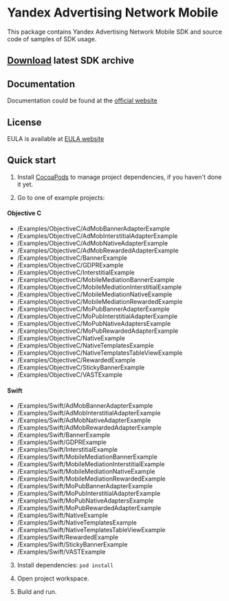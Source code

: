 # Yandex Advertising Network Mobile
This package contains Yandex Advertising Network Mobile SDK and source code of samples of SDK usage.

## [**Download**](https://storage.mds.yandex.net/get-ads-mobile-sdk/223308/YandexMobileAds-3.1.0-ios-b04e96c5-e0d2-4fa5-b6af-8df27a40a0fa.zip) latest SDK archive

## Documentation
Documentation could be found at the [official website][DOCUMENTATION]

## License
EULA is available at [EULA website][LICENSE] 

## Quick start
1. Install [CocoaPods] to manage project dependencies, if you haven't done it yet.

2. Go to one of example projects:
#### Objective C
  * /Examples/ObjectiveC/AdMobBannerAdapterExample
  * /Examples/ObjectiveC/AdMobInterstitialAdapterExample
  * /Examples/ObjectiveC/AdMobNativeAdapterExample
  * /Examples/ObjectiveC/AdMobRewardedAdapterExample
  * /Examples/ObjectiveC/BannerExample
  * /Examples/ObjectiveC/GDPRExample
  * /Examples/ObjectiveC/InterstitialExample
  * /Examples/ObjectiveC/MobileMediationBannerExample
  * /Examples/ObjectiveC/MobileMediationInterstitialExample
  * /Examples/ObjectiveC/MobileMediationNativeExample
  * /Examples/ObjectiveC/MobileMediationRewardedExample
  * /Examples/ObjectiveC/MoPubBannerAdapterExample
  * /Examples/ObjectiveC/MoPubInterstitialAdapterExample
  * /Examples/ObjectiveC/MoPubNativeAdaptersExample
  * /Examples/ObjectiveC/MoPubRewardedAdapterExample
  * /Examples/ObjectiveC/NativeExample
  * /Examples/ObjectiveC/NativeTemplatesExample
  * /Examples/ObjectiveC/NativeTemplatesTableViewExample
  * /Examples/ObjectiveC/RewardedExample
  * /Examples/ObjectiveC/StickyBannerExample
  * /Examples/ObjectiveC/VASTExample
  
#### Swift
  * /Examples/Swift/AdMobBannerAdapterExample
  * /Examples/Swift/AdMobInterstitialAdapterExample
  * /Examples/Swift/AdMobNativeAdapterExample
  * /Examples/Swift/AdMobRewardedAdapterExample
  * /Examples/Swift/BannerExample
  * /Examples/Swift/GDPRExample
  * /Examples/Swift/InterstitialExample
  * /Examples/Swift/MobileMediationBannerExample
  * /Examples/Swift/MobileMediationInterstitialExample
  * /Examples/Swift/MobileMediationNativeExample
  * /Examples/Swift/MobileMediationRewardedExample
  * /Examples/Swift/MoPubBannerAdapterExample
  * /Examples/Swift/MoPubInterstitialAdapterExample
  * /Examples/Swift/MoPubNativeAdaptersExample
  * /Examples/Swift/MoPubRewardedAdapterExample
  * /Examples/Swift/NativeExample
  * /Examples/Swift/NativeTemplatesExample
  * /Examples/Swift/NativeTemplatesTableViewExample
  * /Examples/Swift/RewardedExample
  * /Examples/Swift/StickyBannerExample
  * /Examples/Swift/VASTExample

3. Install dependencies:
```pod install```

4. Open project workspace.

5. Build and run.

[DOCUMENTATION]: https://tech.yandex.ru/mobile-ads/
[LICENSE]: https://yandex.com/legal/mobileads_sdk_agreement/
[CocoaPods]: http://cocoapods.org/
